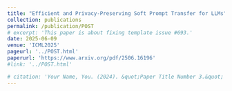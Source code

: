 ```yaml
---
title: "Efficient and Privacy-Preserving Soft Prompt Transfer for LLMs"
collection: publications
permalink: /publication/POST
# excerpt: 'This paper is about fixing template issue #693.'
date: 2025-06-09
venue: 'ICML2025'
pageurl: '../POST.html'
paperurl: 'https://www.arxiv.org/pdf/2506.16196'
#link: '../POST.html'

# citation: 'Your Name, You. (2024). &quot;Paper Title Number 3.&quot; <i>GitHub Journal of Bugs</i>. 1(3).'
---
```


